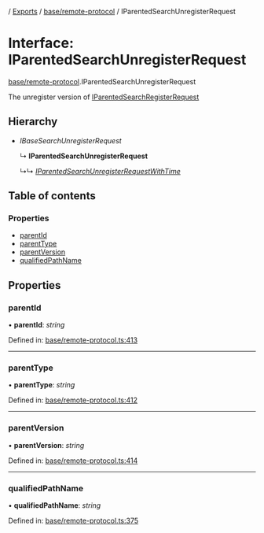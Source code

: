[](../README.md) / [Exports](../modules.md) / [base/remote-protocol](../modules/base_remote_protocol.md) / IParentedSearchUnregisterRequest

# Interface: IParentedSearchUnregisterRequest

[base/remote-protocol](../modules/base_remote_protocol.md).IParentedSearchUnregisterRequest

The unregister version of [IParentedSearchRegisterRequest](base_remote_protocol.iparentedsearchregisterrequest.md)

## Hierarchy

* *IBaseSearchUnregisterRequest*

  ↳ **IParentedSearchUnregisterRequest**

  ↳↳ [*IParentedSearchUnregisterRequestWithTime*](client_internal_testing.iparentedsearchunregisterrequestwithtime.md)

## Table of contents

### Properties

- [parentId](base_remote_protocol.iparentedsearchunregisterrequest.md#parentid)
- [parentType](base_remote_protocol.iparentedsearchunregisterrequest.md#parenttype)
- [parentVersion](base_remote_protocol.iparentedsearchunregisterrequest.md#parentversion)
- [qualifiedPathName](base_remote_protocol.iparentedsearchunregisterrequest.md#qualifiedpathname)

## Properties

### parentId

• **parentId**: *string*

Defined in: [base/remote-protocol.ts:413](https://github.com/onzag/itemize/blob/5fcde7cf/base/remote-protocol.ts#L413)

___

### parentType

• **parentType**: *string*

Defined in: [base/remote-protocol.ts:412](https://github.com/onzag/itemize/blob/5fcde7cf/base/remote-protocol.ts#L412)

___

### parentVersion

• **parentVersion**: *string*

Defined in: [base/remote-protocol.ts:414](https://github.com/onzag/itemize/blob/5fcde7cf/base/remote-protocol.ts#L414)

___

### qualifiedPathName

• **qualifiedPathName**: *string*

Defined in: [base/remote-protocol.ts:375](https://github.com/onzag/itemize/blob/5fcde7cf/base/remote-protocol.ts#L375)
